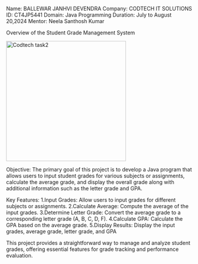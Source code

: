 Name: BALLEWAR JANHVI DEVENDRA 
Company: CODTECH IT SOLUTIONS 
ID: CT4JP5441 
Domain: Java Programming 
Duration: July to August 20,2024 
Mentor: Neela Santhosh Kumar

Overview of the Student Grade Management System

<img width="324" alt="Codtech task2" src="https://github.com/user-attachments/assets/ce5cb8ee-fb29-442e-a38b-d99508751939">

Objective:
The primary goal of this project is to develop a Java program that allows users to input student grades for various subjects or assignments, calculate the average grade, and display the overall grade along with additional information such as the letter grade and GPA.

Key Features:
1.Input Grades: Allow users to input grades for different subjects or assignments.
2.Calculate Average: Compute the average of the input grades.
3.Determine Letter Grade: Convert the average grade to a corresponding letter grade (A, B, C, D, F).
4.Calculate GPA: Calculate the GPA based on the average grade.
5.Display Results: Display the input grades, average grade, letter grade, and GPA

This project provides a straightforward way to manage and analyze student grades, offering essential features for grade tracking and performance evaluation.








